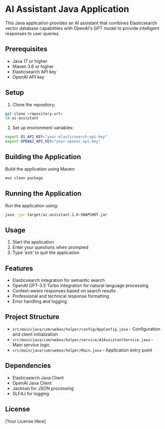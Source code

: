 # AI Assistant Java Application

This Java application provides an AI assistant that combines Elasticsearch vector database capabilities with OpenAI's GPT model to provide intelligent responses to user queries.

## Prerequisites

- Java 17 or higher
- Maven 3.6 or higher
- Elasticsearch API key
- OpenAI API key

## Setup

1. Clone the repository:
```bash
git clone <repository-url>
cd ai-assistant
```

2. Set up environment variables:
```bash
export ES_API_KEY="your-elasticsearch-api-key"
export OPENAI_API_KEY="your-openai-api-key"
```

## Building the Application

Build the application using Maven:
```bash
mvn clean package
```

## Running the Application

Run the application using:
```bash
java -jar target/ai-assistant-1.0-SNAPSHOT.jar
```

## Usage

1. Start the application
2. Enter your questions when prompted
3. Type 'exit' to quit the application

## Features

- Elasticsearch integration for semantic search
- OpenAI GPT-3.5 Turbo integration for natural language processing
- Context-aware responses based on search results
- Professional and technical response formatting
- Error handling and logging

## Project Structure

- `src/main/java/com/webex/helper/config/AppConfig.java` - Configuration and client initialization
- `src/main/java/com/webex/helper/service/AIAssistantService.java` - Main service logic
- `src/main/java/com/webex/helper/Main.java` - Application entry point

## Dependencies

- Elasticsearch Java Client
- OpenAI Java Client
- Jackson for JSON processing
- SLF4J for logging

## License

[Your License Here] 